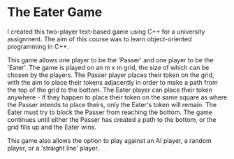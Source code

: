 # The Eater Game

I created this two-player text-based game using C++ for a university assignment. The aim of this course was to learn object-oriented programming in C++. 

This game allows one player to be the 'Passer' and one player to be the 'Eater'. The game is played on an m x m grid, the size of which can be chosen by the players. The Passer player places their token on the grid, with the aim to place their tokens adjacently in order to make a path from the top of the grid to the bottom. The Eater player can place their token anywhere - if they happen to place their token on the same square as where the Passer intends to place theirs, only the Eater's token will remain. The Eater must try to block the Passer from reaching the bottom. The game continues until either the Passer has created a path to the bottom, or the grid fills up and the Eater wins.


This game also allows the option to play against an AI player, a random player, or a 'straight line' player. 
